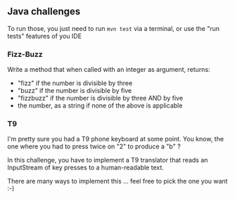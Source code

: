 ## Java challenges

To run those, you just need to run `mvn test` via a terminal, or use the "run tests" features of you IDE

### Fizz-Buzz

Write a method that when called with an integer as argument, returns:

* "fizz" if the number is divisible by three
* "buzz" if the number is divisible by five
* "fizzbuzz" if the number is divisible by three AND by five
* the number, as a string if none of the above is applicable

### T9

I'm pretty sure you had a T9 phone keyboard at some point. You know, the one where you had to press twice on "2" to produce a "b" ?

In this challenge, you have to implement a T9 translator that reads an InputStream of key presses to a human-readable text.

There are many ways to implement this ... feel free to pick the one you want :-) 
